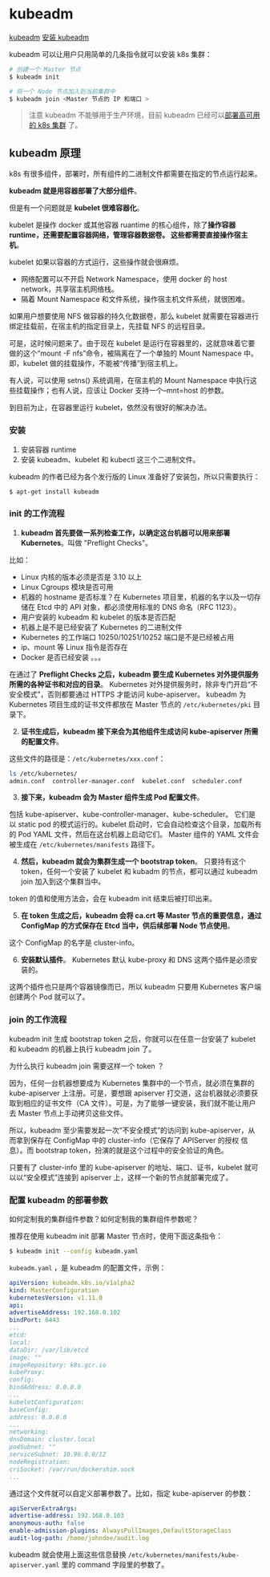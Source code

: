 # kubeadm

[kubeadm](https://github.com/kubernetes/kubeadm)
[安装 kubeadm](https://kubernetes.io/zh/docs/setup/production-environment/tools/kubeadm/install-kubeadm/)

kubeadm 可以让用户只用简单的几条指令就可以安装 k8s 集群：
```sh
# 创建一个 Master 节点
$ kubeadm init

# 将一个 Node 节点加入到当前集群中
$ kubeadm join <Master 节点的 IP 和端口 >
```

> 注意 kubeadm 不能够用于生产环境，目前 kubeadm 已经可以[部署高可用的 k8s 集群](https://kubernetes.io/zh/docs/setup/production-environment/tools/kubeadm/high-availability/) 了。

## kubeadm 原理

k8s 有很多组件，部署时，所有组件的二进制文件都需要在指定的节点运行起来。

**kubeadm 就是用容器部署了大部分组件**。

但是有一个问题就是 **kubelet 很难容器化**。

kubelet 是操作 docker 或其他容器 ruantime 的核心组件，除了**操作容器 runtime，还需要配置容器网络，管理容器数据卷。
这些都需要直接操作宿主机**。

kubelet 如果以容器的方式运行，这些操作就会很麻烦。
- 网络配置可以不开启 Network Namespace，使用 docker 的 host network，共享宿主机网络栈。
- 隔着 Mount Namespace 和文件系统，操作宿主机文件系统，就很困难。

如果用户想要使用 NFS 做容器的持久化数据卷，那么 kubelet 就需要在容器进行绑定挂载前，在宿主机的指定目录上，先挂载 NFS 的远程目录。

可是，这时候问题来了。由于现在 kubelet 是运行在容器里的，这就意味着它要做的这个“mount -F nfs”命令，被隔离在了一个单独的 Mount Namespace 中。
即，kubelet 做的挂载操作，不能被“传播”到宿主机上。

有人说，可以使用 setns() 系统调用，在宿主机的 Mount Namespace 中执行这些挂载操作；也有人说，应该让 Docker 支持一个–mnt=host 的参数。

到目前为止，在容器里运行 kubelet，依然没有很好的解决办法。

### 安装
1. 安装容器 runtime
2. 安装 kubeadm、kubelet 和 kubectl 这三个二进制文件。

kubeadm 的作者已经为各个发行版的 Linux 准备好了安装包，所以只需要执行：
```sh
$ apt-get install kubeadm
```
### init 的工作流程
1. **kubeadm 首先要做一系列检查工作，以确定这台机器可以用来部署 Kubernetes**。叫做 "Preflight Checks"。

比如：
- Linux 内核的版本必须是否是 3.10 以上
- Linux Cgroups 模块是否可用
- 机器的 hostname 是否标准？在 Kubernetes 项目里，机器的名字以及一切存储在 Etcd 中的 API 对象，都必须使用标准的 DNS 命名（RFC 1123）。
- 用户安装的 kubeadm 和 kubelet 的版本是否匹配
- 机器上是不是已经安装了 Kubernetes 的二进制文件
- Kubernetes 的工作端口 10250/10251/10252 端口是不是已经被占用
- ip、mount 等 Linux 指令是否存在
- Docker 是否已经安装
。。。

在通过了 **Preflight Checks 之后，kubeadm 要生成 Kubernetes 对外提供服务所需的各种证书和对应的目录**。
Kubernetes 对外提供服务时，除非专门开启“不安全模式”，否则都要通过 HTTPS 才能访问 kube-apiserver。
kubeadm 为 Kubernetes 项目生成的证书文件都放在 Master 节点的 `/etc/kubernetes/pki` 目录下。

2. **证书生成后，kubeadm 接下来会为其他组件生成访问 kube-apiserver 所需的配置文件**。

这些文件的路径是：`/etc/kubernetes/xxx.conf`：
```sh
ls /etc/kubernetes/
admin.conf  controller-manager.conf  kubelet.conf  scheduler.conf
```

3. **接下来，kubeadm 会为 Master 组件生成 Pod 配置文件**。

包括 kube-apiserver、kube-controller-manager、kube-scheduler。
它们是以 static pod 的模式运行的。kubelet 启动时，它会自动检查这个目录，加载所有的 Pod YAML 文件，然后在这台机器上启动它们。 
Master 组件的 YAML 文件会被生成在 `/etc/kubernetes/manifests` 路径下。


4. **然后，kubeadm 就会为集群生成一个 bootstrap token**。
只要持有这个 token，任何一个安装了 kubelet 和 kubadm 的节点，都可以通过 kubeadm join 加入到这个集群当中。

token 的值和使用方法会，会在 kubeadm init 结束后被打印出来。

5. **在 token 生成之后，kubeadm 会将 ca.crt 等 Master 节点的重要信息，通过 ConfigMap 的方式保存在 Etcd 当中，供后续部署 Node 节点使用**。

这个 ConfigMap 的名字是 cluster-info。

6. **安装默认插件**。
Kubernetes 默认 kube-proxy 和 DNS 这两个插件是必须安装的。

这两个插件也只是两个容器镜像而已，所以 kubeadm 只要用 Kubernetes 客户端创建两个 Pod 就可以了。

### join 的工作流程
kubeadm init 生成 bootstrap token 之后，你就可以在任意一台安装了 kubelet 和 kubeadm 的机器上执行 kubeadm join 了。

为什么执行 kubeadm join 需要这样一个 token ？

因为，任何一台机器想要成为 Kubernetes 集群中的一个节点，就必须在集群的 kube-apiserver 上注册。可是，要想跟 apiserver 打交道，这台机器就必须要获
取到相应的证书文件（CA 文件）。可是，为了能够一键安装，我们就不能让用户去 Master 节点上手动拷贝这些文件。

所以，kubeadm 至少需要发起一次“不安全模式”的访问到 kube-apiserver，从而拿到保存在 ConfigMap 中的 cluster-info（它保存了 APIServer 的授权
信息）。而 bootstrap token，扮演的就是这个过程中的安全验证的角色。

只要有了 cluster-info 里的 kube-apiserver 的地址、端口、证书，kubelet 就可以以“安全模式”连接到 apiserver 上，这样一个新的节点就部署完成了。

### 配置 kubeadm 的部署参数
如何定制我的集群组件参数？如何定制我的集群组件参数呢？

推荐在使用 kubeadm init 部署 Master 节点时，使用下面这条指令：
```sh
$ kubeadm init --config kubeadm.yaml
```

`kubeadm.yaml` ，是 kubeadm 的配置文件，示例：
```yml
apiVersion: kubeadm.k8s.io/v1alpha2
kind: MasterConfiguration
kubernetesVersion: v1.11.0
api:
advertiseAddress: 192.168.0.102
bindPort: 6443
...
etcd:
local:
dataDir: /var/lib/etcd
image: ""
imageRepository: k8s.gcr.io
kubeProxy:
config:
bindAddress: 0.0.0.0
...
kubeletConfiguration:
baseConfig:
address: 0.0.0.0
...
networking:
dnsDomain: cluster.local
podSubnet: ""
serviceSubnet: 10.96.0.0/12
nodeRegistration:
criSocket: /var/run/dockershim.sock
...
```

通过这个文件就可以自定义部署参数了。比如，指定 kube-apiserver 的参数：
```yml
apiServerExtraArgs:
advertise-address: 192.168.0.103
anonymous-auth: false
enable-admission-plugins: AlwaysPullImages,DefaultStorageClass
audit-log-path: /home/johndoe/audit.log
```

kubeadm 就会使用上面这些信息替换 `/etc/kubernetes/manifests/kube-apiserver.yaml` 里的 command 字段里的参数了。